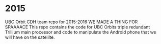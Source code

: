 # 2015
UBC Orbit CDH team repo for 2015-2016
WE MADE A THING FOR SPAAAACE
This repo contains the code for UBC Orbits triple redundant Trillium main processor and code to manipulate the 
Android phone that we will have on the satellite. 
